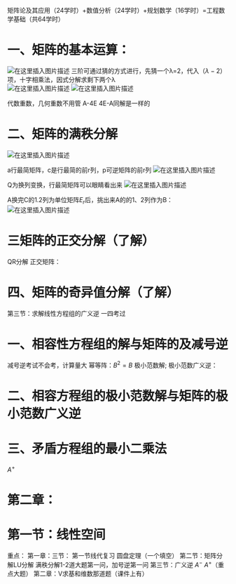 矩阵论及其应用（24学时）+数值分析（24学时）+规划数学（16学时）=工程数学基础（共64学时）
# 一、矩阵的基本运算：
![在这里插入图片描述](https://img-blog.csdnimg.cn/20200328111914311.png?x-oss-process=image/watermark,type_ZmFuZ3poZW5naGVpdGk,shadow_10,text_aHR0cHM6Ly9ibG9nLmNzZG4ubmV0L2d1MzA1NTI0MDcz,size_16,color_FFFFFF,t_70)
三阶可通过猜的方式进行，先猜一个λ=2，代入$（λ-2）$项，十字相乘法，因式分解求剩下两个λ   
![在这里插入图片描述](https://img-blog.csdnimg.cn/20200328112139134.png?x-oss-process=image/watermark,type_ZmFuZ3poZW5naGVpdGk,shadow_10,text_aHR0cHM6Ly9ibG9nLmNzZG4ubmV0L2d1MzA1NTI0MDcz,size_16,color_FFFFFF,t_70)
![在这里插入图片描述](https://img-blog.csdnimg.cn/20200328112328690.png?x-oss-process=image/watermark,type_ZmFuZ3poZW5naGVpdGk,shadow_10,text_aHR0cHM6Ly9ibG9nLmNzZG4ubmV0L2d1MzA1NTI0MDcz,size_16,color_FFFFFF,t_70)

代数重数，几何重数不用管
A-4E  4E-A同解是一样的


# 二、矩阵的满秩分解

![在这里插入图片描述](https://img-blog.csdnimg.cn/20200329102340883.png?x-oss-process=image/watermark,type_ZmFuZ3poZW5naGVpdGk,shadow_10,text_aHR0cHM6Ly9ibG9nLmNzZG4ubmV0L2d1MzA1NTI0MDcz,size_16,color_FFFFFF,t_70)

a行最简矩阵，c是行最简的前r列，p可逆矩阵的前r列
![在这里插入图片描述](https://img-blog.csdnimg.cn/2020032910294462.png?x-oss-process=image/watermark,type_ZmFuZ3poZW5naGVpdGk,shadow_10,text_aHR0cHM6Ly9ibG9nLmNzZG4ubmV0L2d1MzA1NTI0MDcz,size_16,color_FFFFFF,t_70)

Q为换列变换，行最简矩阵可以眼睛看出来
![在这里插入图片描述](https://img-blog.csdnimg.cn/20200329103435174.png?x-oss-process=image/watermark,type_ZmFuZ3poZW5naGVpdGk,shadow_10,text_aHR0cHM6Ly9ibG9nLmNzZG4ubmV0L2d1MzA1NTI0MDcz,size_16,color_FFFFFF,t_70)

A换完C的1.2列为单位矩阵$E_r$后，挑出来A的的1、2列作为B：
![在这里插入图片描述](https://img-blog.csdnimg.cn/20200329103907307.png?x-oss-process=image/watermark,type_ZmFuZ3poZW5naGVpdGk,shadow_10,text_aHR0cHM6Ly9ibG9nLmNzZG4ubmV0L2d1MzA1NTI0MDcz,size_16,color_FFFFFF,t_70)


# 三矩阵的正交分解（了解）
QR分解
正交矩阵：
# 四、矩阵的奇异值分解（了解）

第三节：求解线性方程组的广义逆
一四考过
# 一、相容性方程组的解与矩阵的及减号逆
减号逆考试不会考，计算量大
幂等阵：$B^2=B$
极小范数解;
极小范数广义逆：
# 二、相容方程组的极小范数解与矩阵的极小范数广义逆

# 三、矛盾方程组的最小二乘法
$A^+$ 
# 第二章：
# 第一节：线性空间

重点：
第一章：三节：
第一节线代复习  圆盘定理（一个填空）
第二节：矩阵分解LU分解
        满秩分解1-2道大题第一问，加号逆第一问
第三节：广义逆 $A^-$  $A^+$（重点大题）
第二章：V求基和维数那道题（课件上有）
